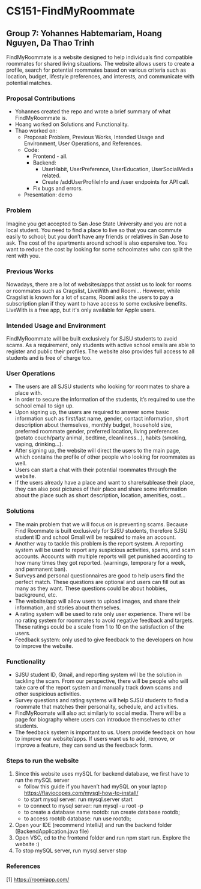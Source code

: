 # CS151-FindMyRoommate
## Group 7: Yohannes Habtemariam, Hoang Nguyen, Da Thao Trinh

FindMyRoommate is a website designed to help individuals find compatible roommates for shared living situations. The website allows users to create a profile, search for potential roommates based on various criteria such as location, budget, lifestyle preferences, and interests, and communicate with potential matches.

### Proposal Contributions

* Yohannes created the repo and wrote a brief summary of what FindMyRoommate is.
* Hoang worked on Solutions and Functionality.
* Thao worked on:
    * Proposal: Problem, Previous Works, Intended Usage and Environment, User Operations, and References.
    * Code: 
        * Frontend - all.
        * Backend:
            * UserHabit, UserPreference, UserEducation, UserSocialMedia related.
            * Create /addUserProfileInfo and /user endpoints for API call.
        * Fix bugs and errors.
    * Presentation: demo

### Problem

Imagine you get accepted to San Jose State University and you are not a local student. You need to find a place to live so that you can commute easily to school; but you don’t have any friends or relatives in San Jose to ask. The cost of the apartments around school is also expensive too. You want to reduce the cost by looking for some schoolmates who can split the rent with you.

### Previous Works

Nowadays, there are a lot of websites/apps that assist us to look for rooms or roommates such as Cragslist, LiveWith and Roomi...  However, while Cragslist is known for a lot of scams, Roomi asks the users to pay a subscription plan if they want to have access to some exclusive benefits. LiveWith is a free app, but it's only available for Apple users.

### Intended Usage and Environment

FindMyRoommate will be built exclusively for SJSU students to avoid scams. As a requirement, only students with active school emails are able to register and public their profiles. The website also provides full access to all students and is free of charge too.

### User Operations

* The users are all SJSU students who looking for roommates to share a place with. 
* In order to secure the information of the students, it’s required to use the school email to sign up.
* Upon signing up, the users are required to answer some basic information such as first/last name, gender, contact information, short description about themselves, monthly budget, household size, preferred roommate gender, preferred location, living preferences (potato couch/party animal, bedtime, cleanliness…), habits (smoking, vaping, drinking…).
* After signing up, the website will direct the users to the main page, which contains the profile of other people who looking for roommates as well.
* Users can start a chat with their potential roommates through the website.
* If the users already have a place and want to share/sublease their place, they can also post pictures of their place and share some information about the place such as short description, location, amenities, cost...

### Solutions
* The main problem that we will focus on is preventing scams. Because Find Roommate is built exclusively for SJSU students, therefore SJSU student ID and school Gmail will be required to make an account. 
* Another way to tackle this problem is the report system. A reporting system will be used to report any suspicious activities, spams, and scam accounts. Accounts with multiple reports will get punished according to how many times they got reported. (warnings, temporary for a week, and permanent ban).
* Surveys and personal questionnaires are good to help users find the perfect match. These questions are optional and users can fill out as many as they want. These questions could be about hobbies, background, etc.
* The website/app will allow users to upload images, and share their information, and stories about themselves.
* A rating system will be used to rate only user experience. There will be no rating system for roommates to avoid negative feedback and targets. These ratings could be a scale from 1 to 10 on the satisfaction of the users.
* Feedback system: only used to give feedback to the developers on how to improve the website.

### Functionality
* SJSU student ID, Gmail, and reporting system will be the solution in tackling the scam. From our perspective, there will be people who will take care of the report system and manually track down scams and other suspicious activities.
* Survey questions and rating systems will help SJSU students to find a roommate that matches their personality, schedule, and activities.
* FindMyRoomate will also act similarly to social media. There will be a page for biography where users can introduce themselves to other students.
* The feedback system is important to us. Users provide feedback on how to improve our website/apps. If users want us to add, remove, or improve a feature, they can send us the feedback form.

### Steps to run the website
1. Since this website uses mySQL for backend database, we first have to run the mySQL server
    * follow this guide if you haven’t had mySQL on your laptop https://flaviocopes.com/mysql-how-to-install/
    * to start mysql server: run mysql.server start
    * to connect to mysql server: run mysql -u root -p
    * to create a database name rootdb: run create database rootdb;
    * to access rootdb database: run use rootdb;
2. Open your IDE (recommend IntelliJ) and run the backend folder (BackendApplication.java file)
3. Open VSC, cd to the frontend folder and run npm start run. Explore the website :) 
4. To stop mySQL server, run mysql.server stop

### References

[1] https://roomiapp.com/

